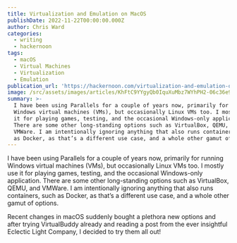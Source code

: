 ```yaml
---
title: Virtualization and Emulation on MacOS
publishDate: 2022-11-22T00:00:00.000Z
author: Chris Ward
categories:
  - writing
  - hackernoon
tags:
  - macOS
  - Virtual Machines
  - Virtualization
  - Emulation
publication_url: 'https://hackernoon.com/virtualization-and-emulation-on-macos'
image: /src/assets/images/articles/KhFtC9YYgyQb0IquXuMbz7WYhPH2-06c36e9.png
summary: >-
  I have been using Parallels for a couple of years now, primarily for running
  Windows virtual machines (VMs), but occasionally Linux VMs too. I mostly use
  it for playing games, testing, and the occasional Windows-only application.
  There are some other long-standing options such as VirtualBox, QEMU, and
  VMWare. I am intentionally ignoring anything that also runs containers, such
  as Docker, as that’s a different use case, and a whole other gamut of options.
---
```

I have been using Parallels for a couple of years now, primarily for running Windows virtual machines (VMs), but occasionally Linux VMs too. I mostly use it for playing games, testing, and the occasional Windows-only application. There are some other long-standing options such as VirtualBox, QEMU, and VMWare. I am intentionally ignoring anything that also runs containers, such as Docker, as that’s a different use case, and a whole other gamut of options.

Recent changes in macOS suddenly bought a plethora new options and after trying VirtualBuddy already and reading a post from the ever insightful Eclectic Light Company, I decided to try them all out!
